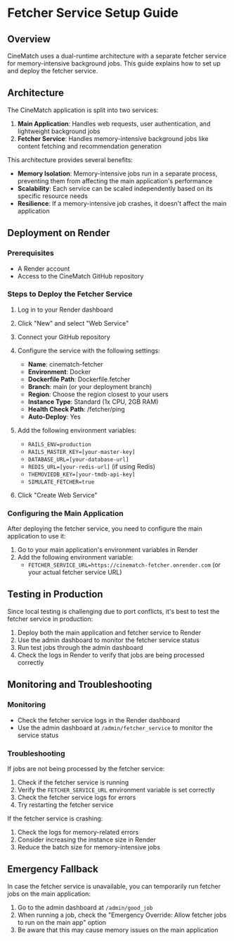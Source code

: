 # Fetcher Service Setup Guide

## Overview

CineMatch uses a dual-runtime architecture with a separate fetcher service for memory-intensive background jobs. This guide explains how to set up and deploy the fetcher service.

## Architecture

The CineMatch application is split into two services:

1. **Main Application**: Handles web requests, user authentication, and lightweight background jobs
2. **Fetcher Service**: Handles memory-intensive background jobs like content fetching and recommendation generation

This architecture provides several benefits:

- **Memory Isolation**: Memory-intensive jobs run in a separate process, preventing them from affecting the main application's performance
- **Scalability**: Each service can be scaled independently based on its specific resource needs
- **Resilience**: If a memory-intensive job crashes, it doesn't affect the main application

## Deployment on Render

### Prerequisites

- A Render account
- Access to the CineMatch GitHub repository

### Steps to Deploy the Fetcher Service

1. Log in to your Render dashboard
2. Click "New" and select "Web Service"
3. Connect your GitHub repository
4. Configure the service with the following settings:
   - **Name**: cinematch-fetcher
   - **Environment**: Docker
   - **Dockerfile Path**: Dockerfile.fetcher
   - **Branch**: main (or your deployment branch)
   - **Region**: Choose the region closest to your users
   - **Instance Type**: Standard (1x CPU, 2GB RAM)
   - **Health Check Path**: /fetcher/ping
   - **Auto-Deploy**: Yes

5. Add the following environment variables:
   - `RAILS_ENV=production`
   - `RAILS_MASTER_KEY=[your-master-key]`
   - `DATABASE_URL=[your-database-url]`
   - `REDIS_URL=[your-redis-url]` (if using Redis)
   - `THEMOVIEDB_KEY=[your-tmdb-api-key]`
   - `SIMULATE_FETCHER=true`

6. Click "Create Web Service"

### Configuring the Main Application

After deploying the fetcher service, you need to configure the main application to use it:

1. Go to your main application's environment variables in Render
2. Add the following environment variable:
   - `FETCHER_SERVICE_URL=https://cinematch-fetcher.onrender.com` (or your actual fetcher service URL)

## Testing in Production

Since local testing is challenging due to port conflicts, it's best to test the fetcher service in production:

1. Deploy both the main application and fetcher service to Render
2. Use the admin dashboard to monitor the fetcher service status
3. Run test jobs through the admin dashboard
4. Check the logs in Render to verify that jobs are being processed correctly

## Monitoring and Troubleshooting

### Monitoring

- Check the fetcher service logs in the Render dashboard
- Use the admin dashboard at `/admin/fetcher_service` to monitor the service status

### Troubleshooting

If jobs are not being processed by the fetcher service:

1. Check if the fetcher service is running
2. Verify the `FETCHER_SERVICE_URL` environment variable is set correctly
3. Check the fetcher service logs for errors
4. Try restarting the fetcher service

If the fetcher service is crashing:

1. Check the logs for memory-related errors
2. Consider increasing the instance size in Render
3. Reduce the batch size for memory-intensive jobs

## Emergency Fallback

In case the fetcher service is unavailable, you can temporarily run fetcher jobs on the main application:

1. Go to the admin dashboard at `/admin/good_job`
2. When running a job, check the "Emergency Override: Allow fetcher jobs to run on the main app" option
3. Be aware that this may cause memory issues on the main application 
